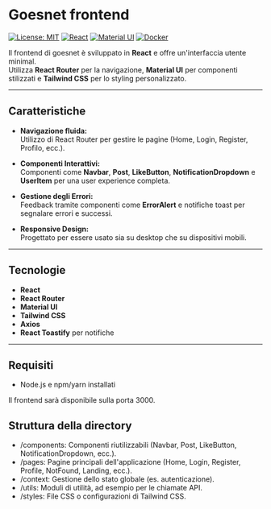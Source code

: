 # Goesnet frontend

[![License: MIT](https://img.shields.io/badge/License-MIT-yellow.svg)](LICENSE)
[![React](https://img.shields.io/badge/React-17+-blue.svg)](https://reactjs.org)
[![Material UI](https://img.shields.io/badge/Material%20UI-v5-blue.svg)](https://mui.com)
[![Docker](https://img.shields.io/badge/Docker-ready-blue.svg)](https://www.docker.com)

Il frontend di goesnet è sviluppato in **React** e offre un'interfaccia utente minimal.  
Utilizza **React Router** per la navigazione, **Material UI** per componenti stilizzati e **Tailwind CSS** per lo styling personalizzato.

---

## Caratteristiche

- **Navigazione fluida:**  
  Utilizzo di React Router per gestire le pagine (Home, Login, Register, Profilo, ecc.).

- **Componenti Interattivi:**  
  Componenti come **Navbar**, **Post**, **LikeButton**, **NotificationDropdown** e **UserItem** per una user experience completa.

- **Gestione degli Errori:**  
  Feedback tramite componenti come **ErrorAlert** e notifiche toast per segnalare errori e successi.

- **Responsive Design:**  
  Progettato per essere usato sia su desktop che su dispositivi mobili.

---

## Tecnologie

- **React**
- **React Router**
- **Material UI**
- **Tailwind CSS**
- **Axios** 
- **React Toastify** per notifiche

---

## Requisiti

- Node.js e npm/yarn installati

Il frontend sarà disponibile sulla porta 3000.

## Struttura della directory
- /components: Componenti riutilizzabili (Navbar, Post, LikeButton, NotificationDropdown, ecc.).
- /pages: Pagine principali dell'applicazione (Home, Login, Register, Profile, NotFound, Landing, ecc.).
- /context: Gestione dello stato globale (es. autenticazione).
- /utils: Moduli di utilità, ad esempio per le chiamate API.
- /styles: File CSS o configurazioni di Tailwind CSS.


